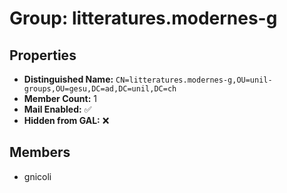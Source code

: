 # Group: litteratures.modernes-g

## Properties

- **Distinguished Name:** `CN=litteratures.modernes-g,OU=unil-groups,OU=gesu,DC=ad,DC=unil,DC=ch`
- **Member Count:** 1
- **Mail Enabled:** ✅
- **Hidden from GAL:** ❌

## Members

- gnicoli
